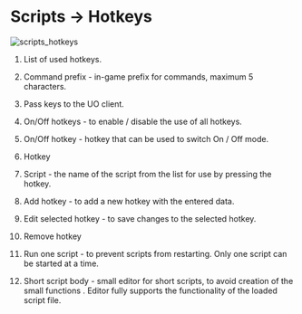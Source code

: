# Scripts -> Hotkeys

![scripts_hotkeys](http://www.imageup.ru/img290/2713072/tab_scripts_hotkeys.png)

1) List of used hotkeys.

2) Command prefix - in-game prefix for commands, maximum 5 characters.

3) Pass keys to the UO client.

4) On/Off hotkeys - to enable / disable the use of all hotkeys.

5) On/Off hotkey - hotkey that can be used to switch On / Off mode.

6) Hotkey

7) Script - the name of the script from the list for use by pressing the hotkey.

8) Add hotkey - to add a new hotkey with the entered data.

9) Edit selected hotkey - to save changes to the selected hotkey.

10) Remove hotkey

11) Run one script - to prevent scripts from restarting. Only one script can be started at a time.

12) Short script body - small editor for short scripts, to avoid creation of the small functions . Editor fully supports the functionality of the loaded script file.